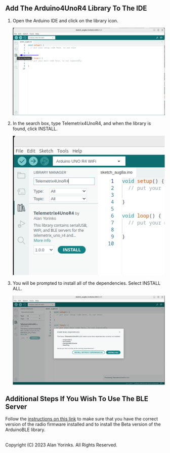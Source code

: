 ## Add The Arduino4UnoR4 Library To The IDE

1. Open the Arduino IDE and click on the library icon.

    ![](images/arduino_lib_install.png)


1. In the search box, type Telemetrix4UnoR4, and when the library is found, click INSTALL.

    ![](images/telemetrix4UnoR4.png)

1. You will be prompted to install all of the dependencies. Select INSTALL ALL.

    ![](images/telemetrixunor4_2.png)

## Additional Steps If You Wish To Use The BLE Server

Follow the [instructions on this link](https://forum.arduino.cc/t/radio-module-firmware-version-0-2-0-is-now-available/1147361)
to make sure that you have the correct version of 
the radio firmware installed and to install the Beta version of the ArduinoBLE library.

<BR>
Copyright (C) 2023 Alan Yorinks. All Rights Reserved.